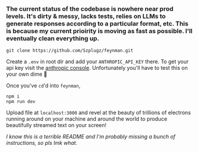 ### The current status of the codebase is nowhere near prod levels. It's dirty & messy, lacks tests, relies on LLMs to generate responses according to a particular format, etc. This is because my current prioirity is moving as fast as possible. I'll eventually clean everything up.

```
git clone https://github.com/Szplugz/feynman.git
```

Create a `.env` in root dir and add your `ANTHROPIC_API_KEY` there. To get your api key visit the [anthropic console](https://console.anthropic.com). Unfortunately you'll have to test this on your own dime 🫡

Once you've `cd`'d into `feynman`,

```
npm i
npm run dev
```

Upload file at `localhost:3000` and revel at the beauty of trillions of electrons running around on your machine and around the world to produce beautifully streamed text on your screen!

_I know this is a terrible README and I'm probably missing a bunch of instructions, so pls lmk what._
